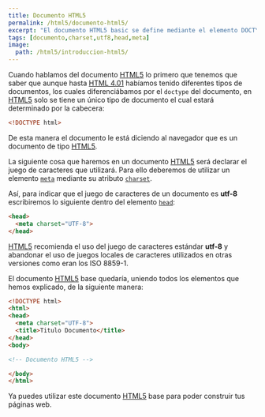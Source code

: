 ```yaml
---
title: Documento HTML5
permalink: /html5/documento-html5/
excerpt: "El documento HTML5 basic se define mediante el elemento DOCTYPE y utilizando un encoding utf8 como charset."
tags: [documento,charset,utf8,head,meta]
image:
  path: /html5/introduccion-html5/
---
```


Cuando hablamos del documento [HTML5](https://www.manualweb.net/html5/) lo primero que tenemos que saber que aunque hasta [HTML 4.01](https://www.manualweb.net/html/) habíamos tenido diferentes tipos de documentos, los cuales diferenciábamos por el `doctype` del documento, en [HTML5](https://www.manualweb.net/html5/) solo se tiene un único tipo de documento el cual estará determinado por la cabecera:


```html
<!DOCTYPE html>
```


De esta manera el documento le está diciendo al navegador que es un documento de tipo [HTML5](https://www.manualweb.net/html5/).


La siguiente cosa que haremos en un documento [HTML5](https://www.manualweb.net/html5/) será declarar el juego de caracteres que utilizará. Para ello deberemos de utilizar un elemento [`meta`](https://www.w3api.com/HTML/meta/) mediante su atributo [`charset`](https://www.w3api.com/HTML/meta/charset/).


Así, para indicar que el juego de caracteres de un documento es **utf-8** escribiremos lo siguiente dentro del elemento [`head`](https://www.w3api.com/HTML/head/):


```html
<head>
  <meta charset="UTF-8">
</head>
```


[HTML5](https://www.manualweb.net/html5/) recomienda el uso del juego de caracteres estándar **utf-8** y abandonar el uso de juegos locales de caracteres utilizados en otras versiones como eran los ISO 8859-1.


El documento [HTML5](https://www.manualweb.net/html5/) base quedaría, uniendo todos los elementos que hemos explicado, de la siguiente manera:


```html
<!DOCTYPE html>
<html>
<head>
  <meta charset="UTF-8">
  <title>Titulo Documento</title>
</head>
<body>

<!-- Documento HTML5 -->

</body>
</html>
```


Ya puedes utilizar este documento [HTML5](https://www.manualweb.net/html5/) base para poder construir tus páginas web.

